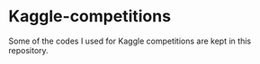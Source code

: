 # Kaggle-competitions
Some of the codes I used for Kaggle competitions are kept in this repository.
